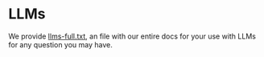 # LLMs

We provide [llms-full.txt](/llms-full.txt), an file with our entire docs for your use with LLMs for any question you may have.
